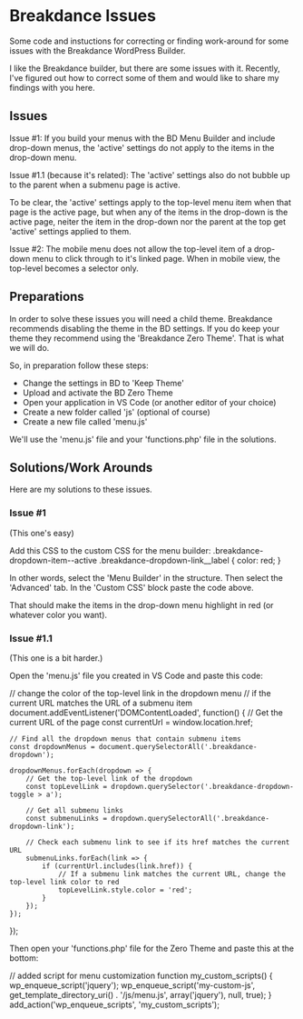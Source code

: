 # Breakdance Issues
Some code and instuctions for correcting or finding work-around for some issues with the Breakdance WordPress Builder.

I like the Breakdance builder, but there are some issues with it. Recently, I've figured out how to correct some of them and would like to share my findings with you here.

## Issues

Issue #1: If you build your menus with the BD Menu Builder and include drop-down menus, the 'active' settings do not apply to the items in the drop-down menu.

Issue #1.1 (because it's related): The 'active' settings also do not bubble up to the parent when a submenu page is active.

To be clear, the 'active' settings apply to the top-level menu item when that page is the active page, but when any of the items in the drop-down is the active page, neiter the item in the drop-down nor the parent at the top get 'active' settings applied to them.

Issue #2: The mobile menu does not allow the top-level item of a drop-down menu to click through to it's linked page. When in mobile view, the top-level becomes a selector only.

## Preparations

In order to solve these issues you will need a child theme. Breakdance recommends disabling the theme in the BD settings. If you do keep your theme they recommend using the 'Breakdance Zero Theme'. That is what we will do.

So, in preparation follow these steps:
* Change the settings in BD to 'Keep Theme'
* Upload and activate the BD Zero Theme
* Open your application in VS Code (or another editor of your choice)
* Create a new folder called 'js' (optional of course)
* Create a new file called 'menu.js'

We'll use the 'menu.js' file and your 'functions.php' file in the solutions.

## Solutions/Work Arounds

Here are my solutions to these issues.

### Issue #1

(This one's easy)

Add this CSS to the custom CSS for the menu builder:
.breakdance-dropdown-item--active .breakdance-dropdown-link__label {
  color: red;
}

In other words, select the 'Menu Builder' in the structure. Then select the 'Advanced' tab. In the 'Custom CSS' block paste the code above.

That should make the items in the drop-down menu highlight in red (or whatever color you want).

### Issue #1.1 

(This one is a bit harder.)

Open the 'menu.js' file you created in VS Code and paste this code:

// change the color of the top-level link in the dropdown menu 
// if the current URL matches the URL of a submenu item
document.addEventListener('DOMContentLoaded', function() {
    // Get the current URL of the page
    const currentUrl = window.location.href;

    // Find all the dropdown menus that contain submenu items
    const dropdownMenus = document.querySelectorAll('.breakdance-dropdown');

    dropdownMenus.forEach(dropdown => {
        // Get the top-level link of the dropdown
        const topLevelLink = dropdown.querySelector('.breakdance-dropdown-toggle > a');
        
        // Get all submenu links
        const submenuLinks = dropdown.querySelectorAll('.breakdance-dropdown-link');

        // Check each submenu link to see if its href matches the current URL
        submenuLinks.forEach(link => {
            if (currentUrl.includes(link.href)) {
                // If a submenu link matches the current URL, change the top-level link color to red
                topLevelLink.style.color = 'red';
            }
        });
    });
});

Then open your 'functions.php' file for the Zero Theme and paste this at the bottom:

// added script for menu customization
function my_custom_scripts() {
    wp_enqueue_script('jquery');
    wp_enqueue_script('my-custom-js', get_template_directory_uri() . '/js/menu.js', array('jquery'), null, true);
}
add_action('wp_enqueue_scripts', 'my_custom_scripts');
